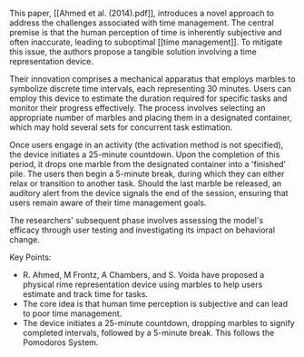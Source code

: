 This paper, [[Ahmed et al. (2014).pdf]], introduces a novel approach to address the challenges associated with time management. The central premise is that the human perception of time is inherently subjective and often inaccurate, leading to suboptimal [[time management]]. To mitigate this issue, the authors propose a tangible solution involving a time representation device.

Their innovation comprises a mechanical apparatus that employs marbles to symbolize discrete time intervals, each representing 30 minutes. Users can employ this device to estimate the duration required for specific tasks and monitor their progress effectively. The process involves selecting an appropriate number of marbles and placing them in a designated container, which may hold several sets for concurrent task estimation.

Once users engage in an activity (the activation method is not specified), the device initiates a 25-minute countdown. Upon the completion of this period, it drops one marble from the designated container into a 'finished' pile. The users then begin a 5-minute break, during which they can either relax or transition to another task. Should the last marble be released, an auditory alert from the device signals the end of the session, ensuring that users remain aware of their time management goals.

The researchers' subsequent phase involves assessing the model's efficacy through user testing and investigating its impact on behavioral change.

Key Points:
- R. Ahmed, M Frontz, A Chambers, and S. Voida have proposed a physical rime representation device using marbles to help users estimate and track time for tasks. 
- The core idea is that human time perception is subjective and can lead to poor time management.
- The device initiates a 25-minute countdown, dropping marbles to signify completed intervals, followed by a 5-minute break. This follows the Pomodoros System. 